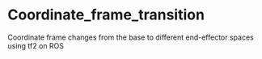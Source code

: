 # Coordinate_frame_transition
Coordinate frame changes from the base to different end-effector spaces using tf2 on ROS
